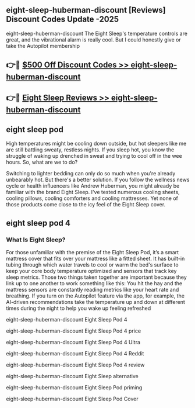 ## eight-sleep-huberman-discount [Reviews​] Discount Codes Update -2025

eight-sleep-huberman-discount The Eight Sleep's temperature controls are great, and the vibrational alarm is really cool. But I could honestly give or take the Autopilot membership

## 👉🔴 [$500 Off Discount Codes >> eight-sleep-huberman-discount](http://download.freeplayer.one?title=eight-sleep-huberman-discount&ref=18-ES)

## 👉🔴 [Eight Sleep Reviews >> eight-sleep-huberman-discount](http://download.freeplayer.one?title=eight-sleep-huberman-discount&ref=18-ES)

## eight sleep pod

High temperatures might be cooling down outside, but hot sleepers like me are still battling sweaty, restless nights. If you sleep hot, you know the struggle of waking up drenched in sweat and trying to cool off in the wee hours. So, what are we to do?

Switching to lighter bedding can only do so much when you're already unbearably hot. But there's a better solution. If you follow the wellness news cycle or health influencers like Andrew Huberman, you might already be familiar with the brand Eight Sleep. I've tested numerous cooling sheets, cooling pillows, cooling comforters and cooling mattresses. Yet none of those products come close to the icy feel of the Eight Sleep cover.

## eight sleep pod 4

### What Is Eight Sleep?

For those unfamiliar with the premise of the Eight Sleep Pod, it’s a smart mattress cover that fits over your mattress like a fitted sheet. It has built-in tubing through which water travels to cool or warm the bed's surface to keep your core body temperature optimized and sensors that track key sleep metrics. Those two things taken together are important because they link up to one another to work something like this: You hit the hay and the mattress sensors are constantly reading metrics like your heart rate and breathing. If you turn on the Autopilot feature via the app, for example, the AI-driven recommendations take the temperature up and down at different times during the night to help you wake up feeling refreshed

eight-sleep-huberman-discount Eight Sleep Pod 4

eight-sleep-huberman-discount Eight Sleep Pod 4 price

eight-sleep-huberman-discount Eight Sleep Pod 4 Ultra

eight-sleep-huberman-discount Eight Sleep Pod 4 Reddit

eight-sleep-huberman-discount Eight Sleep Pod 4 review

eight-sleep-huberman-discount Eight Sleep alternative

eight-sleep-huberman-discount Eight Sleep Pod priming

eight-sleep-huberman-discount Eight Sleep Pod Cover
